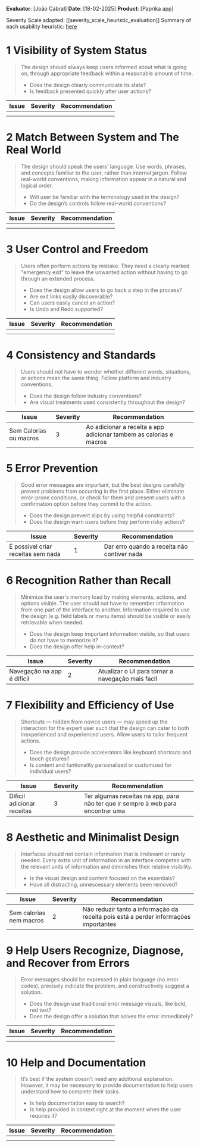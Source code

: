 <!-- This Heuristic Evaluation Workbook replicates the one proposed by the 
Nielsen Norman Group available at: https://media.nngroup.com/media/articles/attachments/Heuristic_Evaluation_Workbook_-_Nielsen_Norman_Group.pdf
-->

**Evaluator**: [João Cabral]
**Date**: [18-02-2025]
**Product**: [Paprika app]

Severity Scale adopted: [[severity_scale_heuristic_evaluation]]
Summary of each usability heuristic: [here](https://media.nngroup.com/media/articles/attachments/Heuristic_Summary1-compressed.pdf)

# 1 Visibility of System Status
>	The design should always keep users informed about what is going on, through appropriate feedback within a reasonable amount of time. 
>	- Does the design clearly communicate its state?
>	- Is feedback presented quickly after user actions?

| **Issue**       | **Severity** | Recommendation |
| --------------- | ------------ | -------------- |
||||
||||

# 2 Match Between System and The Real World
>	The design should speak the users' language. Use words, phrases, and concepts familiar to the user, rather than internal jargon. Follow real-world conventions, making information appear in a natural and logical order. 
>	- Will user be familiar with the terminology used in the design? 
>	- Do the design’s controls follow real-world conventions?

| **Issue**       | **Severity** | Recommendation |
| --------------- | ------------ | -------------- |
||||
||||

# 3 User Control and Freedom
>	Users often perform actions by mistake. They need a clearly marked "emergency exit" to leave the unwanted action without having to go through an extended process. 
>	- Does the design allow users to go back a step in the process? 
>	- Are exit links easily discoverable? 
>	- Can users easily cancel an action? 
>	- Is Undo and Redo supported?

| **Issue**       | **Severity** | Recommendation |
| --------------- | ------------ | -------------- |
||||
||||

# 4 Consistency and Standards
>	Users should not have to wonder whether different words, situations, or actions mean the same thing. Follow platform and industry conventions. 
>	- Does the design follow industry conventions? 
>	- Are visual treatments used consistently throughout the design?

| **Issue**       | **Severity** | Recommendation |
| --------------- | ------------ | -------------- |
| Sem Calorias ou macros | 3            | Ao adicionar a receita a app adicionar tambem as calorias e macros                |

# 5 Error Prevention
>	Good error messages are important, but the best designs carefully prevent problems from occurring in the first place. Either eliminate error-prone conditions, or check for them and present users with a confirmation option before they commit to the action. 
>	- Does the design prevent slips by using helpful constraints? 
>	- Does the design warn users before they perform risky actions?

| **Issue**       | **Severity** | Recommendation |
| --------------- | ------------ | -------------- |
| É possivel criar receitas sem nada | 1            |Dar erro quando a receita não contiver nada                |

# 6 Recognition Rather than Recall
>	Minimize the user's memory load by making elements, actions, and options visible. The user should not have to remember information from one part of the interface to another. Information required to use the design (e.g. field labels or menu items) should be visible or easily retrievable when needed. 
>	- Does the design keep important information visible, so that users do not have to memorize it? 
>	- Does the design offer help in-context?

| **Issue**       | **Severity** | Recommendation |
| --------------- | ------------ | -------------- |
| Navegação na app é dificil | 2            | Atualizar o UI para tornar a navegação mais facil               |

# 7 Flexibility and Efficiency of Use
>	Shortcuts — hidden from novice users — may speed up the interaction for the expert user such that the design can cater to both inexperienced and experienced users. Allow users to tailor frequent actions. 
>	- Does the design provide accelerators like keyboard shortcuts and touch gestures? 
>	- Is content and funtionality personalized or customized for individual users?

| **Issue**       | **Severity** | Recommendation |
| --------------- | ------------ | -------------- |
| Dificil adicionar receitas | 3            | Ter algumas receitas na app, para não ter que ir sempre à web para encontrar uma               |

# 8 Aesthetic and Minimalist Design
>	Interfaces should not contain information that is irrelevant or rarely needed. Every extra unit of information in an interface competes with the relevant units of information and diminishes their relative visibility. 
>	- Is the visual design and content focused on the essentials? 
>	- Have all distracting, unnescessary elements been removed?

| **Issue**       | **Severity** | Recommendation |
| --------------- | ------------ | -------------- |
| Sem calorias nem macros | 2            | Não reduzir tanto a informação da receita pois está a perder informações importantes               |

# 9 Help Users Recognize, Diagnose, and Recover from Errors
>	Error messages should be expressed in plain language (no error codes), precisely indicate the problem, and constructively suggest a solution. 
>	- Does the design use traditional error message visuals, like bold, red text? 
>	- Does the design offer a solution that solves the error immediately?

| **Issue**       | **Severity** | Recommendation |
| --------------- | ------------ | -------------- |
||||
||||

# 10 Help and Documentation
>	It’s best if the system doesn’t need any additional explanation. However, it may be necessary to provide documentation to help users understand how to complete their tasks. 
>	- Is help documentation easy to search? 
>	- Is help provided in context right at the moment when the user requires it?

| **Issue**       | **Severity** | Recommendation |
| --------------- | ------------ | -------------- |
||||
||||

